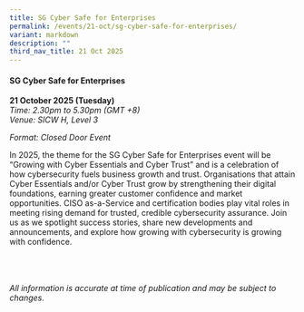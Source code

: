 ```yaml
---
title: SG Cyber Safe for Enterprises
permalink: /events/21-oct/sg-cyber-safe-for-enterprises/
variant: markdown
description: ""
third_nav_title: 21 Oct 2025
---
```

#### **SG Cyber Safe for Enterprises**

**21 October 2025 (Tuesday)**  
*Time: 2.30pm to 5.30pm (GMT +8)*
<br>*Venue: SICW H, Level 3*

*Format: Closed Door Event*

In 2025, the theme for the SG Cyber Safe for Enterprises event will be “Growing with Cyber Essentials and Cyber Trust” and is a celebration of how cybersecurity fuels business growth and trust.  Organisations that attain Cyber Essentials and/or Cyber Trust grow by strengthening their digital foundations, earning greater customer confidence and market opportunities. CISO as-a-Service and certification bodies play vital roles in meeting rising demand for trusted, credible cybersecurity assurance. Join us as we spotlight success stories, share new developments and announcements, and explore how growing with cybersecurity is growing with confidence.

<br><br><br>
*All information is accurate at time of publication and may be subject to changes.*